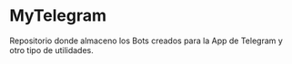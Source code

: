 # MyTelegram
 Repositorio donde almaceno los Bots creados para la App de Telegram y otro tipo de utilidades.
